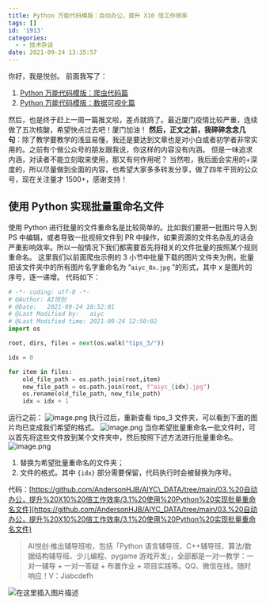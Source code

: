 ```yaml
---
title: Python 万能代码模版：自动办公，提升 X10 倍工作效率
tags: []
id: '1913'
categories:
  - - 技术杂谈
date: 2021-09-24 13:35:57
---
```


你好，我是悦创。 前面我写了：

1.  [Python 万能代码模版：爬虫代码篇](https://mp.weixin.qq.com/s/jj8srwUPF9wJOHG7YrQvcA)
2.  [Python 万能代码模版：数据可视化篇](https://mp.weixin.qq.com/s/I3vGziMTRTi7yNJAVmr8Mw)

然后，也是终于赶上一周一篇推文啦，差点就鸽了。最近厦门疫情比较严重，连续做了五次核酸，希望快点过去吧！厦门加油！ **然后，正文之前，我碎碎念念几句**：除了教学要教学的浅显易懂，我还是要达到文章也是对小白或者初学者非常实用的。之前有个做公众号的朋友跟我说，你这样的内容没有内涵。 但是一味追求内涵，对读者不能立刻取来使用，那又有何作用呢？ 当然啦，我后面会实用的+深度的，所以尽量做到全面的内容，也希望大家多多转发分享，做了四年干货的公众号，现在关注量才 1500+，感谢支持！

## 使用 Python 实现批量重命名文件

使用 Python 进行批量的文件重命名是比较简单的。比如我们要把一批图片导入到 PS 中编辑，或者导致一批视频文件到 PR 中操作，如果资源的文件名杂乱的话会严重影响效率。所以一般情况下我们都需要首先将相关的文件批量的按照某个规则重命名。 这里我们以前面爬虫示例的 3 小节中批量下载的图片文件夹为例，批量把该文件夹中的所有图片名字重命名为 “`aiyc_0x.jpg` ”的形式，其中 x 是图片的序号，逐一递增。 代码如下：

```python
# -*- coding: utf-8 -*-
# @Author: AI悦创
# @Date:   2021-09-24 10:52:01
# @Last Modified by:   aiyc
# @Last Modified time: 2021-09-24 12:50:02
import os

root, dirs, files = next(os.walk("tips_3/"))

idx = 0

for item in files:
    old_file_path = os.path.join(root,item)
    new_file_path = os.path.join(root, f"aiyc_{idx}.jpg")
    os.rename(old_file_path, new_file_path)
    idx = idx + 1
```

运行之前： ![image.png](https://img-blog.csdnimg.cn/img_convert/17419f26867f1bcfcdb8e973aba3b237.png) 执行过后，重新查看 tips\_3 文件夹，可以看到下面的图片均已变成我们希望的格式。 ![image.png](https://img-blog.csdnimg.cn/img_convert/c08278c5d24183e0932a6bc215d7596f.png) 当你希望批量重命名一批文件时，可以首先将这些文件放到某个文件夹中，然后按照下述方法进行批量重命名。 ![image.png](https://img-blog.csdnimg.cn/img_convert/227ea7fffac6b02606c7a47d78e2618d.png)

1.  替换为希望批量重命名的文件夹；
2.  文件的格式。其中 `{idx}` 部分需要保留，代码执行时会被替换为序号。

代码：[https://github.com/AndersonHJB/AIYC\_DATA/tree/main/03.%20自动办公，提升%20X10%20倍工作效率/3.1%20使用%20Python%20实现批量重命名文件](https://github.com/AndersonHJB/AIYC_DATA/tree/main/03.%20自动办公，提升%20X10%20倍工作效率/3.1%20使用%20Python%20实现批量重命名文件)

> AI悦创·推出辅导班啦，包括「Python 语言辅导班、C++辅导班、算法/数据结构辅导班、少儿编程、pygame 游戏开发」，全部都是一对一教学：一对一辅导 + 一对一答疑 + 布置作业 + 项目实践等。QQ、微信在线，随时响应！V：Jiabcdefh

![在这里插入图片描述](https://img-blog.csdnimg.cn/b70a1aed66e44d43aa1410f266193128.png)